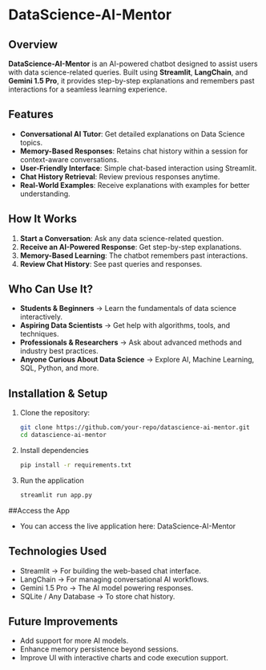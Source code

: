 # DataScience-AI-Mentor

## Overview
**DataScience-AI-Mentor** is an AI-powered chatbot designed to assist users with data science-related queries. Built using **Streamlit**, **LangChain**, and **Gemini 1.5 Pro**, it provides step-by-step explanations and remembers past interactions for a seamless learning experience.

## Features
- **Conversational AI Tutor**: Get detailed explanations on Data Science topics.
- **Memory-Based Responses**: Retains chat history within a session for context-aware conversations.
- **User-Friendly Interface**: Simple chat-based interaction using Streamlit.
- **Chat History Retrieval**: Review previous responses anytime.
- **Real-World Examples**: Receive explanations with examples for better understanding.

## How It Works
1. **Start a Conversation**: Ask any data science-related question.
2. **Receive an AI-Powered Response**: Get step-by-step explanations.
3. **Memory-Based Learning**: The chatbot remembers past interactions.
4. **Review Chat History**: See past queries and responses.

## Who Can Use It?
- **Students & Beginners** → Learn the fundamentals of data science interactively.
- **Aspiring Data Scientists** → Get help with algorithms, tools, and techniques.
- **Professionals & Researchers** → Ask about advanced methods and industry best practices.
- **Anyone Curious About Data Science** → Explore AI, Machine Learning, SQL, Python, and more.

## Installation & Setup
1. Clone the repository:
   ```sh
   git clone https://github.com/your-repo/datascience-ai-mentor.git
   cd datascience-ai-mentor
2. Install dependencies
   ```sh
   pip install -r requirements.txt
3. Run the application
   ```sh
   streamlit run app.py
##Access the App
- You can access the live application here: DataScience-AI-Mentor

## Technologies Used
- Streamlit → For building the web-based chat interface.
- LangChain → For managing conversational AI workflows.
- Gemini 1.5 Pro → The AI model powering responses.
- SQLite / Any Database → To store chat history.

## Future Improvements
- Add support for more AI models.
- Enhance memory persistence beyond sessions.
- Improve UI with interactive charts and code execution support.
